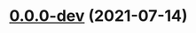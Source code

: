 # [0.0.0-dev](https://github.com/AlexRogalskiy/github-action-user-contribution/compare/v2.0.1...v0.0.0-dev) (2021-07-14)



